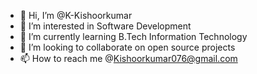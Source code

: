 - 👋 Hi, I’m @K-Kishoorkumar
- 👀 I’m interested in Software Development
- 🌱 I’m currently learning B.Tech Information Technology
- 💞️ I’m looking to collaborate on open source projects
- 📫 How to reach me @Kishoorkumar076@gmail.com

<!---
K-Kishoorkumar/K-Kishoorkumar is a ✨ special ✨ repository because its `README.md` (this file) appears on your GitHub profile.
You can click the Preview link to take a look at your changes.
--->
